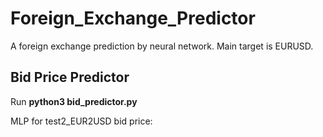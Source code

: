 # Foreign_Exchange_Predictor
A foreign exchange prediction by neural network. Main target is EURUSD.

Bid Price Predictor
-------------------------------------------
Run **python3 bid_predictor.py**

MLP for test2_EUR2USD bid price:




